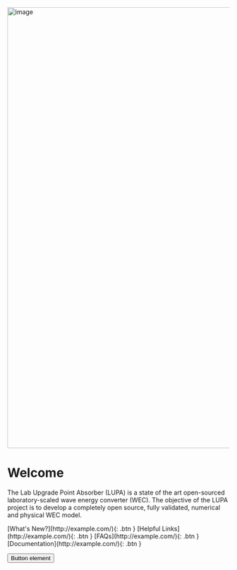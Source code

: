 <img width="1000vw" alt="image" src="https://user-images.githubusercontent.com/75865953/166865752-c4924ca0-913b-4bd9-9383-e20225a07192.png">   

# Welcome
The Lab Upgrade Point Absorber (LUPA) is a state of the art open-sourced laboratory-scaled wave energy converter (WEC). The objective of the LUPA project is to develop a completely open source, fully validated, numerical and physical WEC model. 

<span class="fs-8">
[What's New?](http://example.com/){: .btn }
[Helpful Links](http://example.com/){: .btn }
</span>
<!-- 
<span class="fs-8">
</span> -->

<span class="fs-8">
[FAQs](http://example.com/){: .btn }
[Documentation](http://example.com/){: .btn }
</span>

<!-- <span class="fs-3">

</span> -->

<button type="button" name="button" color="red" class="btn">Button element</button>




<!-- Publications
- More publications will be added here

Presentations
- **[WPTO R&D Deep Dive on march 22nd, 2022](https://youtu.be/gCcAu7H9lQI)** -->
